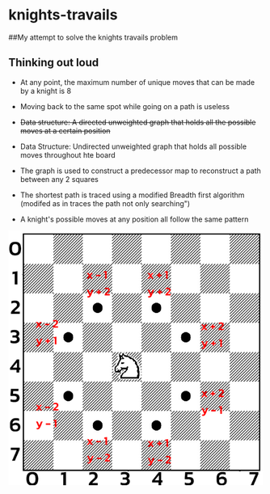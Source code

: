 # knights-travails

##My attempt to solve the knights travails problem

## Thinking out loud

* At any point, the maximum number of unique moves that can be made by a knight is 8
* Moving back to the same spot while going on a path is useless
* ~~Data structure: A directed unweighted graph that holds all the possible moves at a certain position~~
* Data Structure: Undirected unweighted graph that holds all possible moves throughout hte board
* The graph is used to construct a predecessor map to reconstruct a path between any 2 squares
* The shortest path is traced using a modified Breadth first algorithm (modifed as in traces the path not only searching")

* A knight's possible moves at any position all follow the same pattern

![Next Moves Pattern](./pattern_guide.png)